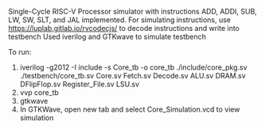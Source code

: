 Single-Cycle RISC-V Processor simulator with instructions ADD, ADDI, SUB, LW, SW, SLT, and JAL implemented.
For simulating instructions, use https://luplab.gitlab.io/rvcodecjs/ to decode instructions and write into testbench
Used iverilog and GTKwave to simulate testbench

To run: 
1. iverilog -g2012 -I include -s Core_tb -o core_tb ./include/core_pkg.sv ./testbench/core_tb.sv Core.sv Fetch.sv Decode.sv ALU.sv DRAM.sv DFlipFlop.sv Register_File.sv LSU.sv
2. vvp core_tb
3. gtkwave
4. In GTKWave, open new tab and select Core_Simulation.vcd to view simulation
   
